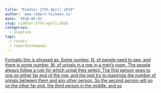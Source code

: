 ```yaml
---
title: "Riddler 27th April 2018"
author: 'www.robert-hickman.eu'
date: '2018-05-01'
slug: riddler-27th-april-2018
categories:
  - bloglink
tags:
  - rstats
  - roberthickmaneu
---
```


[Formally this is phrased as: Some number, N, of people need to pee, and there is some number, M, of urinals in a row in a men’s room. The people always follow a rule for which urinal they select: The first person goes to one on either far end of the row, and the rest try to maximize the number of urinals between them and any other person. So the second person will go on the other far end, the third person in the middle, and so<i class="fas fa-external-link-alt"></i>](http://www.robert-hickman.eu/post/riddler-27th-april-2018/)

